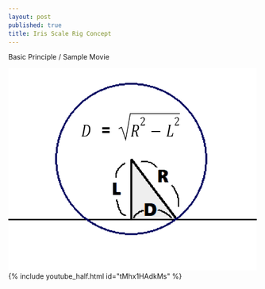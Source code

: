 ```yaml
---
layout: post
published: true
title: Iris Scale Rig Concept
---
```


Basic Principle / Sample Movie

<img src="/images/Iris_Scale_Basic_Principle.png"/> {% include youtube_half.html id="tMhx1HAdkMs" %}


<script src="https://gist.github.com/ki68/a789a57f3d8e5c06d00dadf0e47a55ab.js"></script>

